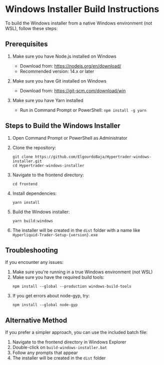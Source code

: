 # Windows Installer Build Instructions

To build the Windows installer from a native Windows environment (not WSL), follow these steps:

## Prerequisites
1. Make sure you have Node.js installed on Windows
   - Download from: https://nodejs.org/en/download/
   - Recommended version: 14.x or later

2. Make sure you have Git installed on Windows
   - Download from: https://git-scm.com/download/win

3. Make sure you have Yarn installed
   - Run in Command Prompt or PowerShell: `npm install -g yarn`

## Steps to Build the Windows Installer

1. Open Command Prompt or PowerShell as Administrator

2. Clone the repository:
   ```
   git clone https://github.com/ElgourdoBaja/Hypertrader-windows-installer.git
   cd Hypertrader-windows-installer
   ```

3. Navigate to the frontend directory:
   ```
   cd frontend
   ```

4. Install dependencies:
   ```
   yarn install
   ```

5. Build the Windows installer:
   ```
   yarn build:windows
   ```

6. The installer will be created in the `dist` folder with a name like `Hyperliquid-Trader-Setup-{version}.exe`

## Troubleshooting

If you encounter any issues:

1. Make sure you're running in a true Windows environment (not WSL)
2. Make sure you have the required build tools:
   ```
   npm install --global --production windows-build-tools
   ```
3. If you get errors about node-gyp, try:
   ```
   npm install --global node-gyp
   ```

## Alternative Method

If you prefer a simpler approach, you can use the included batch file:

1. Navigate to the frontend directory in Windows Explorer
2. Double-click on `build-windows-installer.bat`
3. Follow any prompts that appear
4. The installer will be created in the `dist` folder